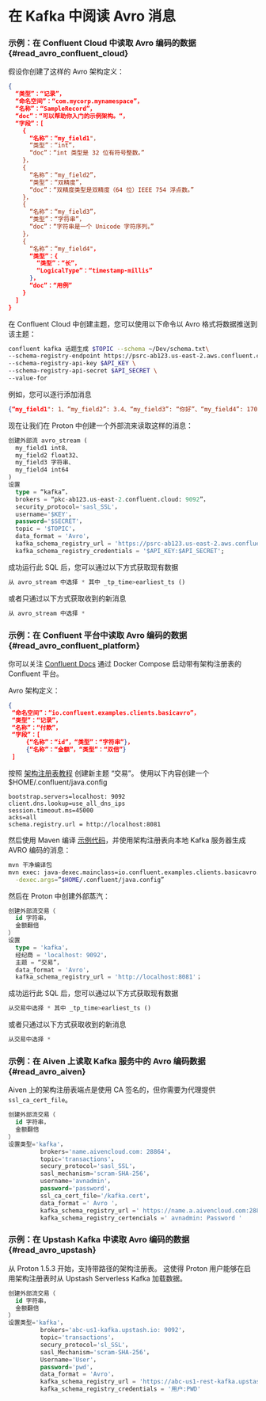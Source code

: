 # 在 Kafka 中阅读 Avro 消息

### 示例：在 Confluent Cloud 中读取 Avro 编码的数据 {#read_avro_confluent_cloud}

假设你创建了这样的 Avro 架构定义：

```json
{
  “类型”：“记录”，
  “命名空间”：“com.mycorp.mynamespace”，
  “名称”：“SampleRecord”，
  “doc”：“可以帮助你入门的示例架构。“，
  “字段”：[
    {
      “名称”：“my_field1"，
      “类型”：“int”，
      “doc”：“int 类型是 32 位有符号整数。”
    }，
    {
      “名称”：“my_field2”，
      “类型”：“双精度”，
      “doc”：“双精度类型是双精度（64 位）IEEE 754 浮点数。”
    }，
    {
      “名称”：“my_field3”，
      “类型”：“字符串”，
      “doc”：“字符串是一个 Unicode 字符序列。”
    }，
    {
      “名称”：“my_field4"，
      “类型”：{
        “类型”：“长”，
        “LogicalType”：“timestamp-millis”
      }，
      “doc”：“用例”
    }
  ]
}
```

在 Confluent Cloud 中创建主题，您可以使用以下命令以 Avro 格式将数据推送到该主题：

```bash
confluent kafka 话题生成 $TOPIC --schema ~/Dev/schema.txt\
--schema-registry-endpoint https://psrc-ab123.us-east-2.aws.confluent.cloud\
--schema-registry-api-key $API_KEY \
--schema-registry-api-secret $API_SECRET \
--value-for
```

例如，您可以逐行添加消息

```json
{“my_field1": 1、“my_field2”: 3.4、“my_field3”: “你好”、“my_field4”: 1707954127790}
```

现在让我们在 Proton 中创建一个外部流来读取这样的消息：

```sql
创建外部流 avro_stream (
  my_field1 int8、
  my_field2 float32、
  my_field3 字符串、
  my_field4 int64
)
设置
  type = “kafka”，
  brokers = “pkc-ab123.us-east-2.confluent.cloud: 9092”，
  security_protocol='sasl_SSL'， 
  username='$KEY'， 
  password='$SECRET'，
  topic = '$TOPIC'，
  data_format = 'Avro'，
  kafka_schema_registry_url = 'https://psrc-ab123.us-east-2.aws.confluent.cloud'，
  kafka_schema_registry_credentials = '$API_KEY:$API_SECRET';
```

成功运行此 SQL 后，您可以通过以下方式获取现有数据

```sql
从 avro_stream 中选择 * 其中 _tp_time>earliest_ts ()
```

或者只通过以下方式获取收到的新消息

```sql
从 avro_stream 中选择 *
```

### 示例：在 Confluent 平台中读取 Avro 编码的数据 {#read_avro_confluent_platform}

你可以关注 [Confluent Docs](https://docs.confluent.io/platform/7.6/platform-quickstart.html#quickstart) 通过 Docker Compose 启动带有架构注册表的 Confluent 平台。

Avro 架构定义：

```json
{
 “命名空间”：“io.confluent.examples.clients.basicavro”，
 “类型”：“记录”，
 “名称”：“付款”，
 “字段”：[
     {“名称”：“id”，“类型”：“字符串”}，
     {“名称”：“金额”，“类型”：“双倍”}
 ]

```

按照 [架构注册表教程](https://docs.confluent.io/platform/7.6/schema-registry/schema_registry_onprem_tutorial.html) 创建新主题 “交易”。 使用以下内容创建一个$HOME/.confluent/java.config

```properties
bootstrap.servers=localhost: 9092
client.dns.lookup=use_all_dns_ips
session.timeout.ms=45000
acks=all
schema.registry.url = http://localhost:8081
```

然后使用 Maven 编译 [示例代码](https://github.com/confluentinc/examples/tree/7.5.0-post/clients/avro)，并使用架构注册表向本地 Kafka 服务器生成 AVRO 编码的消息：

```bash
mvn 干净编译包
mvn exec: java-dexec.mainclass=io.confluent.examples.clients.basicavro.producerExample\
  -dexec.args=”$HOME/.confluent/java.config”
```

然后在 Proton 中创建外部蒸汽：

```sql
创建外部流交易（
  id 字符串，
  金额翻倍
）
设置
  type = 'kafka'，
  经纪商 = 'localhost: 9092'，
  主题 = “交易”，
  data_format = 'Avro'，
  kafka_schema_registry_url = 'http://localhost:8081'；
```

成功运行此 SQL 后，您可以通过以下方式获取现有数据

```sql
从交易中选择 * 其中 _tp_time>earliest_ts ()
```

或者只通过以下方式获取收到的新消息

```sql
从交易中选择 *
```

### 示例：在 Aiven 上读取 Kafka 服务中的 Avro 编码数据{#read_avro_aiven}

Aiven 上的架构注册表端点是使用 CA 签名的，但你需要为代理提供 `ssl_ca_cert_file`。

```sql
创建外部流交易（
  id 字符串，
  金额翻倍
）
设置类型='kafka'， 
         brokers='name.aivencloud.com: 28864'，
         topic='transactions'，
         secury_protocol='sasl_SSL'， 
         sasl_mechanism='scram-SHA-256'，
         username='avnadmin'， 
         password='password'，
         ssl_ca_cert_file='/kafka.cert'，
         data_format =' Avro '，
         kafka_schema_registry_url =' https://name.a.aivencloud.com:28856 '，
         kafka_schema_registry_certencials =' avnadmin: Password '
```

### 示例：在 Upstash Kafka 中读取 Avro 编码的数据{#read_avro_upstash}

从 Proton 1.5.3 开始，支持带路径的架构注册表。 这使得 Proton 用户能够在启用架构注册表时从 Upstash Serverless Kafka 加载数据。

```sql
创建外部流交易（
  id 字符串，
  金额翻倍
）
设置类型='kafka'， 
         brokers='abc-us1-kafka.upstash.io: 9092'，
         topic='transactions'，
         secury_protocol='sl_SSL'， 
         sasl_Mechanism='scram-SHA-256'，
         Username='User'， 
         password='pwd'，
         data_format = 'Avro'，
         kafka_schema_registry_url = 'https://abc-us1-rest-kafka.upstash.io/schema-registry'，
         kafka_schema_registry_credentials = '用户:PWD'
```
